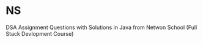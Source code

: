# NS
DSA Assignment Questions with Solutions in Java from Netwon School (Full Stack Devlopment Course)

